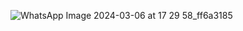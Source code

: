 ![WhatsApp Image 2024-03-06 at 17 29 58_ff6a3185](https://github.com/Ashishksaini/InteractiveDashboard/assets/73321601/1caf79ff-eec5-4637-93d7-85f38914d4db)
